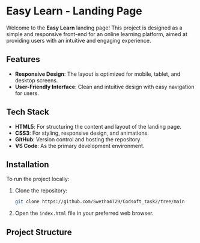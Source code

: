 # Easy Learn - Landing Page

Welcome to the **Easy Learn** landing page! This project is designed as a simple and responsive front-end for an online learning platform, aimed at providing users with an intuitive and engaging experience.

## Features

- **Responsive Design**: The layout is optimized for mobile, tablet, and desktop screens.
- **User-Friendly Interface**: Clean and intuitive design with easy navigation for users.

## Tech Stack

- **HTML5**: For structuring the content and layout of the landing page.
- **CSS3**: For styling, responsive design, and animations.
- **GitHub**: Version control and hosting the repository.
- **VS Code**: As the primary development environment.

## Installation

To run the project locally:

1. Clone the repository:
    ```bash
    git clone https://github.com/Swetha4729/Codsoft_task2/tree/main
    ```
2. Open the `index.html` file in your preferred web browser.

## Project Structure

